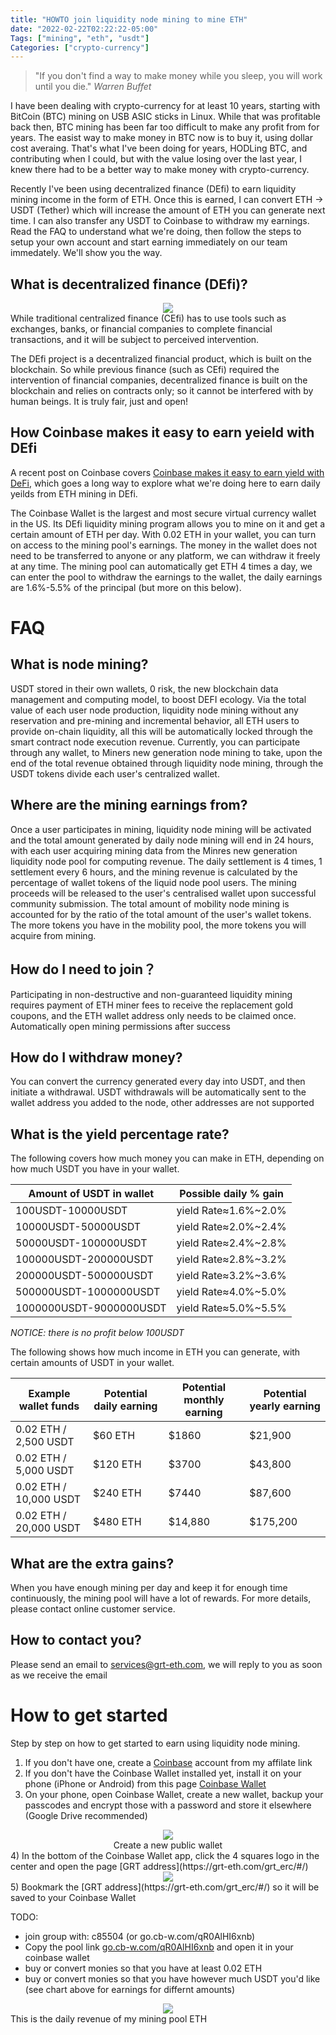 ```yaml
---
title: "HOWTO join liquidity node mining to mine ETH"
date: "2022-02-22T02:22:22-05:00"
Tags: ["mining", "eth", "usdt"]
Categories: ["crypto-currency"]
---
```

> "If you don't find a way to make money while you sleep, you will work until you die." *Warren Buffet*

I have been dealing with crypto-currency for at least 10 years, starting with BitCoin (BTC) mining on USB ASIC sticks in Linux. While that was profitable back then, BTC mining has been far too difficult to make any profit from for years. The easist way to make money in BTC now is to buy it, using dollar cost averaing. That's what I've been doing for years, HODLing BTC, and contributing when I could, but with the value losing over the last year, I knew there had to be a better way to make money with crypto-currency.
 
Recently I've been using decentralized finance (DEfi) to earn liquidity mining income in the form of ETH. Once this is earned, I can convert ETH -> USDT (Tether) which will increase the amount of ETH you can generate next time. I can also transfer any USDT to Coinbase to withdraw my earnings. Read the FAQ to understand what we're doing, then follow the steps to setup your own account and start earning immediately on our team immedately. We'll show you the way.

## What is decentralized finance (DEfi)?

<div align="center"><img src="../static/2022/cefi-defi.png"></div>
While traditional centralized finance (CEfi) has to use tools such as exchanges, banks, or financial companies to complete financial transactions, and it will be subject to perceived intervention. 

The DEfi project is a decentralized financial product, which is built on the blockchain. So while previous finance (such as CEfi) required the intervention of financial companies, decentralized finance is built on the blockchain and relies on contracts only; so it cannot be interfered with by human beings. It is truly fair, just and open! 

## How Coinbase makes it easy to earn yeield with DEfi

A recent post on Coinbase covers [Coinbase makes it easy to earn yield with DeFi](https://blog.coinbase.com/coinbase-makes-it-easy-to-earn-yield-with-defi-bd38156e2715), which goes a long way to explore what we're doing here to earn daily yeilds from ETH mining in DEfi. 

The Coinbase Wallet is the largest and most secure virtual currency wallet in the US. Its DEfi liquidity mining program allows you to mine on it and get a certain amount of ETH per day. With 0.02 ETH in your wallet, you can turn on access to the mining pool's earnings. The money in the wallet does not need to be transferred to anyone or any platform, we can withdraw it freely at any time. The mining pool can automatically get ETH 4 times a day, we can enter the pool to withdraw the earnings to the wallet, the daily earnings are 1.6%-5.5% of the principal (but more on this below).  
# FAQ

## What is node mining?

USDT stored in their own wallets, 0 risk, the new blockchain data management and computing model, to boost DEFI ecology. Via the total value of each user node production, liquidity node mining without any reservation and pre-mining and incremental behavior, all ETH users to provide on-chain liquidity, all this will be automatically locked through the smart contract node execution revenue. Currently, you can participate through any wallet, to Miners new generation node mining to take, upon the end of the total revenue obtained through liquidity node mining, through the USDT tokens divide each user's centralized wallet.

## Where are the mining earnings from?

Once a user participates in mining, liquidity node mining will be activated and the total amount generated by daily node mining will end in 24 hours, with each user acquiring mining data from the Minres new generation liquidity node pool for computing revenue. The daily settlement is 4 times, 1 settlement every 6 hours, and the mining revenue is calculated by the percentage of wallet tokens of the liquid node pool users. The mining proceeds will be released to the user's centralised wallet upon successful community submission. The total amount of mobility node mining is accounted for by the ratio of the total amount of the user's wallet tokens. The more tokens you have in the mobility pool, the more tokens you will acquire from mining.

## How do I need to join？

Participating in non-destructive and non-guaranteed liquidity mining requires payment of ETH miner fees to receive the replacement gold coupons, and the ETH wallet address only needs to be claimed once. Automatically open mining permissions after success

## How do I withdraw money?

You can convert the currency generated every day into USDT, and then initiate a withdrawal. USDT withdrawals will be automatically sent to the wallet address you added to the node, other addresses are not supported

## What is the yield percentage rate?

The following covers how much money you can make in ETH, depending on how much USDT you have in your wallet. 

| Amount of USDT in wallet | Possible daily % gain |
| ------------------------ | ------------------------------ |
| 100USDT-10000USDT | yield Rate≈1.6%~2.0% |
| 10000USDT-50000USDT | yield Rate≈2.0%~2.4% |
| 50000USDT-100000USDT | yield Rate≈2.4%~2.8% |
| 100000USDT-200000USDT | yield Rate≈2.8%~3.2% |
| 200000USDT-500000USDT | yield Rate≈3.2%~3.6% |
| 500000USDT-1000000USDT | yield Rate≈4.0%~5.0% |
| 1000000USDT-9000000USDT | yield Rate≈5.0%~5.5% |

_NOTICE: there is no profit below 100USDT_

The following shows how much income in ETH you can generate, with certain amounts of USDT in your wallet. 

| Example wallet funds | Potential daily earning | Potential monthly earning | Potential yearly earning |
| -------------------- | ----------------------- | ------------------------- | ------------------------ |
| 0.02 ETH / 2,500 USDT | $60 ETH | $1860 | $21,900 |
| 0.02 ETH / 5,000 USDT | $120 ETH | $3700 | $43,800 |
| 0.02 ETH / 10,000 USDT | $240 ETH | $7440 | $87,600 |
| 0.02 ETH / 20,000 USDT | $480 ETH | $14,880| $175,200 |

## What are the extra gains?

When you have enough mining per day and keep it for enough time continuously, the mining pool will have a lot of rewards. For more details, please contact online customer service.

## How to contact you?

Please send an email to services@grt-eth.com, we will reply to you as soon as we receive the email

# How to get started

Step by step on how to get started to earn using liquidity node mining. 

1) If you don't have one, create a [Coinbase](https://coinbase.com/join/pcryer) account from my affilate link
2) If you don't have the Coinbase Wallet installed yet, install it on your phone (iPhone or Android) from this page [Coinbase Wallet](https://www.coinbase.com/wallet)
3) On your phone, open Coinbase Wallet, create a new wallet, backup your passcodes and encrypt those with a password and store it elsewhere (Google Drive recommended)
<div align="center"><img src="../static/2022/02-cw.png"><br />Create a new public wallet</div>
4) In the bottom of the Coinbase Wallet app, click the 4 squares logo in the center and open the page [GRT address](https://grt-eth.com/grt_erc/#/)
<div align="center"><img src="../static/2022/03-cw.png"></div>
5) Bookmark the [GRT address](https://grt-eth.com/grt_erc/#/) so it will be saved to your Coinbase Wallet

TODO:
* join group with: c85504 (or go.cb-w.com/qR0AlHI6xnb)
* Copy the pool link [go.cb-w.com/qR0AlHI6xnb](go.cb-w.com/qR0AlHI6xnb) and open it in your coinbase wallet
* buy or convert monies so that you have at least 0.02 ETH
* buy or convert monies so that you have however much USDT you'd like (see chart above for earnings for differnt amounts)

<div align="center"><img src="../static/2022/01-cw.jpg"></div>
This is the daily revenue of my mining pool ETH


